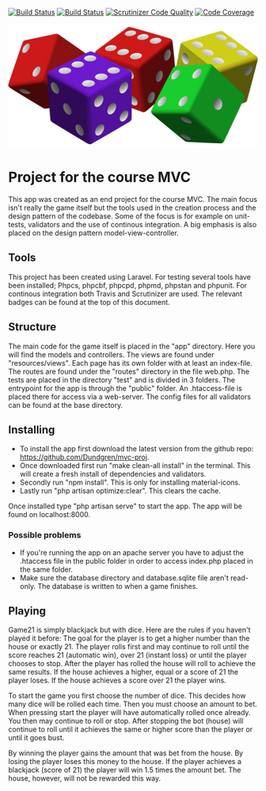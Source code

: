 [![Build Status](https://travis-ci.com/Dundgren/mvc-proj.svg?branch=main)](https://travis-ci.com/Dundgren/mvc-proj) [![Build Status](https://scrutinizer-ci.com/g/Dundgren/mvc-proj/badges/build.png?b=main)](https://scrutinizer-ci.com/g/Dundgren/mvc-proj/build-status/main) [![Scrutinizer Code Quality](https://scrutinizer-ci.com/g/Dundgren/mvc-proj/badges/quality-score.png?b=main)](https://scrutinizer-ci.com/g/Dundgren/mvc-proj/?branch=main) [![Code Coverage](https://scrutinizer-ci.com/g/Dundgren/mvc-proj/badges/coverage.png?b=main)](https://scrutinizer-ci.com/g/Dundgren/mvc-proj/?branch=main)

![Dice](public/dice.png)

# Project for the course MVC
This app was created as an end project for the course MVC. The main focus isn't really the game itself but the tools used in the creation process and the design pattern of the codebase. Some of the focus is for example on unit-tests, validators and the use of continous integration. A big emphasis is also placed on the design pattern model-view-controller.

## Tools
This project has been created using Laravel. For testing several tools have been installed; Phpcs, phpcbf, phpcpd, phpmd, phpstan and phpunit. For continous integration both Travis and Scrutinizer are used. The relevant badges can be found at the top of this document.

## Structure
The main code for the game itself is placed in the "app" directory. Here you will find the models and controllers. The views are found under "resources/views". Each page has its own folder with at least an index-file. The routes are found under the "routes" directory in the file web.php. The tests are placed in the directory "test" and is divided in 3 folders. The entrypoint for the app is through the "public" folder. An .htaccess-file is placed there for access via a web-server. The config files for all validators can be found at the base directory.

## Installing
* To install the app first download the latest version from the github repo: https://github.com/Dundgren/mvc-proj.
* Once downloaded first run "make clean-all install" in the terminal. This will create a fresh install of dependencies and validators.
* Secondly run "npm install". This is only for installing material-icons.
* Lastly run "php artisan optimize:clear". This clears the cache.

Once installed type "php artisan serve" to start the app. The app will be found on localhost:8000.

### Possible problems
* If you're running the app on an apache server you have to adjust the .htaccess file in the public folder in order to access index.php placed in the same folder.
* Make sure the database directory and database.sqlite file aren't read-only. The database is written to when a game finishes.

## Playing
Game21 is simply blackjack but with dice. Here are the rules if you haven't played it before: The goal for the player is to get a higher number than the house or exactly 21. The player rolls first and may continue to roll until the score reaches 21 (automatic win), over 21 (instant loss) or until the player chooses to stop. After the player has rolled the house will roll to achieve the same results. If the house achieves a higher, equal or a score of 21 the player loses. If the house achieves a score over 21 the player wins.

To start the game you first choose the number of dice. This decides how many dice will be rolled each time. Then you must choose an amount to bet. When pressing start the player will have automatically rolled once already. You then may continue to roll or stop. After stopping the bot (house) will continue to roll until it achieves the same or higher score than the player or until it goes bust.

By winning the player gains the amount that was bet from the house. By losing the player loses this money to the house. If the player achieves a blackjack (score of 21) the player will win 1.5 times the amount bet. The house, however, will not be rewarded this way.

